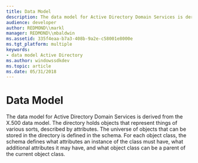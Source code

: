```yaml
---
title: Data Model
description: The data model for Active Directory Domain Services is derived from the X.500 data model.
audience: developer
author: REDMOND\\markl
manager: REDMOND\\mbaldwin
ms.assetid: 335f4eaa-b7a3-408b-9a2e-c58001e8000e
ms.tgt_platform: multiple
keywords:
- data model Active Directory
ms.author: windowssdkdev
ms.topic: article
ms.date: 05/31/2018
---
```


# Data Model

The data model for Active Directory Domain Services is derived from the X.500 data model. The directory holds objects that represent things of various sorts, described by attributes. The universe of objects that can be stored in the directory is defined in the schema. For each object class, the schema defines what attributes an instance of the class must have, what additional attributes it may have, and what object class can be a parent of the current object class.

 

 





